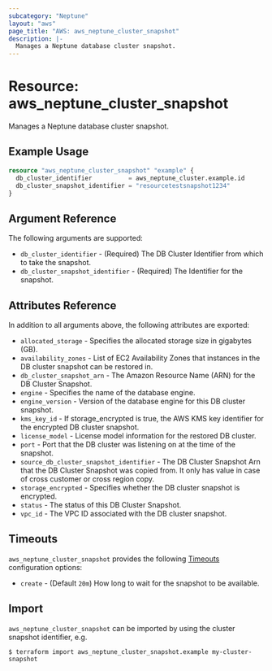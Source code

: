 ```yaml
---
subcategory: "Neptune"
layout: "aws"
page_title: "AWS: aws_neptune_cluster_snapshot"
description: |-
  Manages a Neptune database cluster snapshot.
---
```


# Resource: aws_neptune_cluster_snapshot

Manages a Neptune database cluster snapshot.

## Example Usage

```terraform
resource "aws_neptune_cluster_snapshot" "example" {
  db_cluster_identifier          = aws_neptune_cluster.example.id
  db_cluster_snapshot_identifier = "resourcetestsnapshot1234"
}
```

## Argument Reference

The following arguments are supported:

* `db_cluster_identifier` - (Required) The DB Cluster Identifier from which to take the snapshot.
* `db_cluster_snapshot_identifier` - (Required) The Identifier for the snapshot.

## Attributes Reference

In addition to all arguments above, the following attributes are exported:

* `allocated_storage` - Specifies the allocated storage size in gigabytes (GB).
* `availability_zones` - List of EC2 Availability Zones that instances in the DB cluster snapshot can be restored in.
* `db_cluster_snapshot_arn` - The Amazon Resource Name (ARN) for the DB Cluster Snapshot.
* `engine` - Specifies the name of the database engine.
* `engine_version` - Version of the database engine for this DB cluster snapshot.
* `kms_key_id` - If storage_encrypted is true, the AWS KMS key identifier for the encrypted DB cluster snapshot.
* `license_model` - License model information for the restored DB cluster.
* `port` - Port that the DB cluster was listening on at the time of the snapshot.
* `source_db_cluster_snapshot_identifier` - The DB Cluster Snapshot Arn that the DB Cluster Snapshot was copied from. It only has value in case of cross customer or cross region copy.
* `storage_encrypted` - Specifies whether the DB cluster snapshot is encrypted.
* `status` - The status of this DB Cluster Snapshot.
* `vpc_id` - The VPC ID associated with the DB cluster snapshot.

## Timeouts

`aws_neptune_cluster_snapshot` provides the following [Timeouts](https://www.terraform.io/docs/configuration/blocks/resources/syntax.html#operation-timeouts) configuration options:

* `create` - (Default `20m`) How long to wait for the snapshot to be available.

## Import

`aws_neptune_cluster_snapshot` can be imported by using the cluster snapshot identifier, e.g.

```
$ terraform import aws_neptune_cluster_snapshot.example my-cluster-snapshot
```
